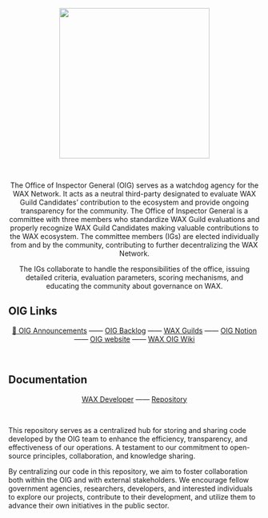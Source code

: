 <p align="center">
  <img src="https://raw.githubusercontent.com/wax-office-of-inspector-general/.github/b2021f1e84325276e469abdfd7c02ef6cac7d739/assets/oig-crest.svg" width="300" />
</p>

&nbsp;

<p align="center">
  The Office of Inspector General (OIG) serves as a watchdog agency for the WAX Network. It acts as a neutral third-party designated to evaluate WAX Guild Candidates’ contribution to the ecosystem and provide ongoing transparency for the community. The Office of Inspector General is a committee with three members who standardize WAX Guild evaluations and properly recognize WAX Guild Candidates making valuable contributions to the WAX ecosystem. The committee members (IGs) are elected individually from and by the community, contributing to further decentralizing the WAX Network.
</p>
<p align="center">
The IGs collaborate to handle the responsibilities of the office, issuing detailed criteria, evaluation parameters, scoring mechanisms, and educating the community about governance on WAX.
</p>


## OIG Links

<p align="center">
  <a href="https://github.com/orgs/wax-office-of-inspector-general/discussions">📢 OIG Announcements</a>
  —— 
  <a href="https://github.com/orgs/wax-office-of-inspector-general/projects/1">OIG Backlog</a>
  —— 
  <a href="https://github.com/wax-office-of-inspector-general/waxguilds">WAX Guilds</a>
  —— 
  <a href="https://www.notion.so/Guild-Ratings-0e51defdf10641748a253ccc7f5146b1">OIG Notion</a>
  ——
  <a href="https://oig.wax.io/">OIG website</a>
  ——
  <a href="https://github.com/wax-office-of-inspector-general/waxguilds/wiki/WAX-OIG-Wiki">WAX OIG Wiki</a>
</p>

&nbsp;

## Documentation

<p align="center">
  <a href="https://developer.wax.io/">WAX Developer</a>
  —— 
  <a href="https://github.com/wax-office-of-inspector-general/wax-developer">Repository</a>
</p>

&nbsp;

This repository serves as a centralized hub for storing and sharing code developed by the OIG team to enhance the efficiency, transparency, and effectiveness of our operations. A testament to our commitment to open-source principles, collaboration, and knowledge sharing.

By centralizing our code in this repository, we aim to foster collaboration both within the OIG and with external stakeholders. We encourage fellow government agencies, researchers, developers, and interested individuals to explore our projects, contribute to their development, and utilize them to advance their own initiatives in the public sector.
